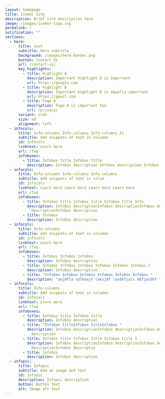 ```yaml
---
layout: homepage
title: Isomer Site
description: Brief site description here
image: /images/isomer-logo.svg
permalink: /
notification: ""
sections:
  - hero:
      title: test
      subtitle: Hero subtitle
      background: /images/hero-banner.png
      button: Contact Us
      url: /contact-us/
      key_highlights:
        - title: Highlight A
          description: Important highlight A is important
          url: https://google.com
        - title: Highlight B
          description: Important highlight B is equally important
          url: https://gmail.com
        - title: Page A
          description: Page A is important too
          url: /privacy/
      variant: side
      size: md
      alignment: left
  - infocols:
      title: Info-columns Info-columns Info-columns In
      subtitle: Add snippets of text in columns
      id: infocols
      linktext: Learn more
      url: /faq
      infoboxes:
        - title: Infobox title Infobox title
          description: Infobox description Infobox description Infobox description
  - infocols:
      title: Info-columns Info-columns Info-columns
      subtitle: Add snippets of text in colum
      id: infocols
      linktext: Learn more Learn more Learn more Learn more
      url: /faq
      infoboxes:
        - title: Infobox title Infobox title Infobox title Info
          description: Infobox descriptionInfobox descriptionInfobox descriptionInfobox
            descriptionInfobox description
        - title: Infobox
          description: Infobox description
  - infocols:
      title: Info-columns
      subtitle: Add snippets of text in columns
      id: infocols
      linktext: Learn more
      url: /faq
      infoboxes:
        - title: Infobox Infobox Infobox
          description: Infobox description
        - title: Infobox Infobox Infobox Infobox Infobox Infobox I
          description: Infobox description
        - title: "Infobox Infobox Infobox Infobox Infobox Infobox "
          description: "aojdfla sdlkasjf laksjdf lasdkfjals dkfjasdkf "
  - infocols:
      title: Info-columns
      subtitle: Add snippets of text in columns
      id: infocols
      linktext: Learn more
      url: /faq
      infoboxes:
        - title: Infobox title Infobox title
          description: Infobox description
        - title: "Infobox titleInfobox titleInfobox "
          description: Infobox descriptionInfobox descriptionInfobox descriptionInfobox
            description
        - title: Infobox title Infobox title Infobox title I
          description: Infobox descriptionInfobox descriptionInfobox descriptionInfobox
            descriptionInfobox descriptio
        - title: Infobox
          description: Infobox description
  - infopic:
      title: Infopic
      subtitle: Add an image and text
      id: infopic
      description: Infopic description
      button: Button Text
      alt: Image alt text
---
```

